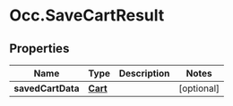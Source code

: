 # Occ.SaveCartResult

## Properties
Name | Type | Description | Notes
------------ | ------------- | ------------- | -------------
**savedCartData** | [**Cart**](Cart.md) |  | [optional] 


